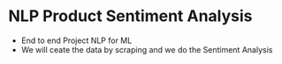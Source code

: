 # NLP Product Sentiment Analysis

- End to end Project NLP for ML
- We will ceate the data by scraping and we do the Sentiment Analysis